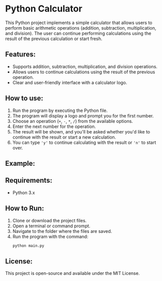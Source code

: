 # Python Calculator

This Python project implements a simple calculator that allows users to perform basic arithmetic operations (addition, subtraction, multiplication, and division). The user can continue performing calculations using the result of the previous calculation or start fresh.

## Features:
- Supports addition, subtraction, multiplication, and division operations.
- Allows users to continue calculations using the result of the previous operation.
- Clear and user-friendly interface with a calculator logo.

## How to use:
1. Run the program by executing the Python file.
2. The program will display a logo and prompt you for the first number.
3. Choose an operation (`+`, `-`, `*`, `/`) from the available options.
4. Enter the next number for the operation.
5. The result will be shown, and you'll be asked whether you'd like to continue with the result or start a new calculation.
6. You can type `'y'` to continue calculating with the result or `'n'` to start over.

## Example:

## Requirements:
- Python 3.x

## How to Run:
1. Clone or download the project files.
2. Open a terminal or command prompt.
3. Navigate to the folder where the files are saved.
4. Run the program with the command:
    ```bash
    python main.py
    ```

## License:
This project is open-source and available under the MIT License.
